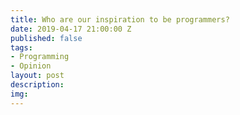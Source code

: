 ```yaml
---
title: Who are our inspiration to be programmers?
date: 2019-04-17 21:00:00 Z
published: false
tags:
- Programming
- Opinion
layout: post
description: 
img: 
---
```


